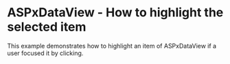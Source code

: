 # ASPxDataView - How to highlight the selected item


<p>This example demonstrates how to highlight an item of ASPxDataView if a user focused it by clicking.</p>

<br/>


